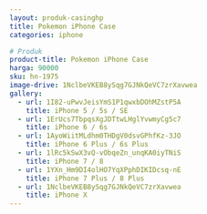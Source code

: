 ```yaml
---
layout: produk-casinghp
title: Pokemon iPhone Case
categories: iphone

# Produk
product-title: Pokemon iPhone Case
harga: 90000
sku: hn-1975
image-drive: 1NclbeVKEB8ySqg7GJNkQeVC7zrXavwea
gallery:
  - url: 1I82-uPwvJeisYmS1P1qwxbDOhMZstP5A
    title: iPhone 5 / 5s / SE
  - url: 1ErUcs7TbpqsXgJDTtwLHglYvwmyCg5c7
    title: iPhone 6 / 6s
  - url: 1AyoWiitMLdhm0THDgV0dsvGPhfKz-3JO
    title: iPhone 6 Plus / 6s Plus
  - url: 1lRc5kSwX3vQ-vObqeZn_unqKA0iyTNiS
    title: iPhone 7 / 8
  - url: 1YXn_Hm9DI4olHO7YqXPphDIKIDcsq-nE
    title: iPhone 7 Plus / 8 Plus
  - url: 1NclbeVKEB8ySqg7GJNkQeVC7zrXavwea
    title: iPhone X
---
```

